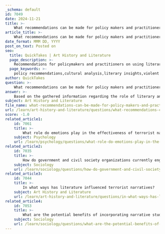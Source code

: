 ```yaml
---
_schema: default
id: 7049
date: 2024-11-21
title: >-
    What recommendations can be made for policy makers and practitioners based on literary and cultural analysis?
article_title: >-
    What recommendations can be made for policy makers and practitioners based on literary and cultural analysis?
date_format: MMM DD, YYYY
post_on_text: Posted on
seo:
  title: QuickTakes | Art History and Literature
  page_description: >-
    Recommendations for policymakers and practitioners on using literary and cultural analysis to counter violent extremism, focusing on community engagement, tailored training, and interdisciplinary collaboration.
  page_keywords: >-
    policy recommendations,cultural analysis,literary insights,violent extremism,community dialogue,tailored training,interdisciplinary collaboration,counter-narratives,critical engagement,research and evaluation
author: QuickTakes
question: >-
    What recommendations can be made for policy makers and practitioners based on literary and cultural analysis?
answer: >-
    Based on the gathered information regarding the role of literary and cultural analysis in countering violent extremism, several recommendations can be made for policymakers and practitioners:\n\n1. **Tailored Training Programs**: Governments and the private sector should collaborate to design training programs that are specifically tailored to local audiences. This approach ensures that the content resonates with the community's cultural and social context, making it more effective in countering extremist narratives.\n\n2. **Community Dialogue**: Creating platforms for dialogue within communities about violent extremism can help generate authentic counter-narrative content. Engaging community members in discussions allows for the development of narratives that reflect their values and experiences, which can be more persuasive than externally imposed messages.\n\n3. **Utilizing Literary and Cultural Insights**: Policymakers should draw from literary studies and cultural analysis to understand the narratives used by extremist groups. By analyzing these narratives, practitioners can identify the emotional and psychological appeals that resonate with potential recruits, allowing for the development of more effective counter-narratives.\n\n4. **Critical Engagement with Existing Narratives**: It is essential to critically engage with the assumptions underlying current counter-narrative approaches. For instance, the belief that "violent words lead to violent deeds" or that counter-narratives can simply replace terrorist narratives may oversimplify the complexities of radicalization. A nuanced understanding of these dynamics can lead to more sophisticated strategies.\n\n5. **Research and Evaluation**: Continuous research into the effectiveness of counter-narrative strategies is crucial. Policymakers should support rigorous studies that assess the impact of various approaches to countering extremist narratives, allowing for evidence-based adjustments to strategies over time.\n\n6. **Cultural and Aesthetic Dimensions**: Recognizing the cultural and aesthetic dimensions of terrorist narratives can inform counter-narrative strategies. By understanding how these narratives are constructed and disseminated, practitioners can create more compelling and relatable counter-narratives that challenge extremist ideologies.\n\n7. **Interdisciplinary Collaboration**: Encouraging collaboration between experts in sociology, war studies, public policy, and literary studies can foster innovative approaches to countering violent extremism. This interdisciplinary perspective can enhance the understanding of narratives and their impact on society.\n\nBy implementing these recommendations, policymakers and practitioners can develop more effective strategies to counter violent extremism, leveraging the insights gained from literary and cultural analysis.
subject: Art History and Literature
file_name: what-recommendations-can-be-made-for-policy-makers-and-practitioners-based-on-literary-and-cultural-analysis.md
url: /learn/art-history-and-literature/questions/what-recommendations-can-be-made-for-policy-makers-and-practitioners-based-on-literary-and-cultural-analysis
score: -1.0
related_article1:
    id: 7061
    title: >-
        What role do emotions play in the effectiveness of terrorist narratives?
    subject: Psychology
    url: /learn/psychology/questions/what-role-do-emotions-play-in-the-effectiveness-of-terrorist-narratives
related_article2:
    id: 7035
    title: >-
        How do government and civil society organizations currently engage in counter-narrative efforts?
    subject: Sociology
    url: /learn/sociology/questions/how-do-government-and-civil-society-organizations-currently-engage-in-counternarrative-efforts
related_article3:
    id: 7044
    title: >-
        In what ways has literature influenced terrorist narratives?
    subject: Art History and Literature
    url: /learn/art-history-and-literature/questions/in-what-ways-has-literature-influenced-terrorist-narratives
related_article4:
    id: 7053
    title: >-
        What are the potential benefits of incorporating narrative studies into counter-terrorism efforts?
    subject: Sociology
    url: /learn/sociology/questions/what-are-the-potential-benefits-of-incorporating-narrative-studies-into-counterterrorism-efforts
---
```


&nbsp;